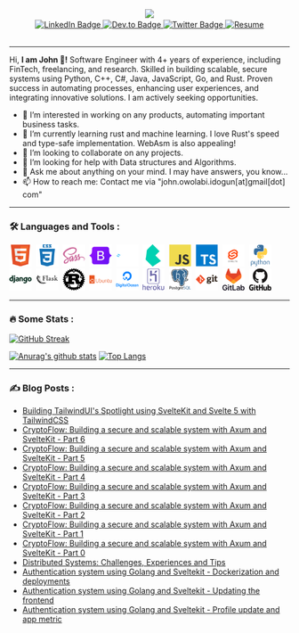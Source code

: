  <div id="header" align="center">
  <div style="border-radius: 50px;">
    <img src="https://i.giphy.com/media/v1.Y2lkPTc5MGI3NjExNHh0cXN1OW94Y2cyaHVpOG9xeW5pNnJzbGd6YnI1d2E2aGtjdzVvdiZlcD12MV9pbnRlcm5hbF9naWZfYnlfaWQmY3Q9Zw/lXHwJv89PvdN200Anr/giphy.gif" width="300"/>
  </div>
 <div id="badges">
  <a href="https://www.linkedin.com/in/john-owolabi-idogun">
    <img src="https://img.shields.io/badge/LinkedIn-blue?style=for-the-badge&logo=linkedin&logoColor=white" alt="LinkedIn Badge"/>
  </a>
  <a href="https://dev.to/sirneij/">
    <img src="https://img.shields.io/badge/Dev.to-black?style=for-the-badge&logo=dev.to&logoColor=white" alt="Dev.to Badge"/>
  </a>
  <a href="https://twitter.com/sirneij">
    <img src="https://img.shields.io/badge/Twitter-blue?style=for-the-badge&logo=twitter&logoColor=white" alt="Twitter Badge"/>
  </a>
  <a href="https://drive.google.com/file/d/1V_0PjQOmWvV82rk4hPdvyLVWyDCpQL6m/view?usp=sharing">
    <img src="https://img.shields.io/badge/Resume-172B4D?style=for-the-badge&logo=Opsgenie&logoColor=white" alt="Resume" />
  </a>
</div>
 <img src="https://komarev.com/ghpvc/?username=sirneij&style=flat-square&color=blue" alt=""/>
</div>

--- 
 Hi, **I am John 👋!** Software Engineer with 4+ years of experience, including FinTech, freelancing, and research. Skilled in building scalable, secure systems using Python, C++, C#, Java, JavaScript, Go, and Rust. Proven success in automating processes, enhancing user experiences, and integrating innovative solutions. I am actively seeking opportunities.
- 🔭 I’m interested in working on any products, automating important business tasks.
- 🌱 I’m currently learning rust and machine learning. I love Rust's speed and type-safe implementation. WebAsm is also appealing!
- 👯 I’m looking to collaborate on any projects.
- 🤔 I’m looking for help with Data structures and Algorithms.
- 💬 Ask me about anything on your mind. I may have answers, you know...
- 📫 How to reach me: Contact me via "john.owolabi.idogun[at]gmail[dot] com"
---
### :hammer_and_wrench: Languages and Tools :
<div>
 <img src="https://github.com/devicons/devicon/blob/master/icons/html5/html5-original.svg" title="HTML5" alt="HTML" width="40" height="40"/>&nbsp;
 <img src="https://github.com/devicons/devicon/blob/master/icons/css3/css3-plain-wordmark.svg"  title="CSS3" alt="CSS" width="40" height="40"/>&nbsp;
 <img src="https://github.com/devicons/devicon/blob/master/icons/sass/sass-original.svg"  title="Sass" alt="Sass" width="40" height="40"/>&nbsp;
 <img src="https://github.com/devicons/devicon/blob/master/icons/bootstrap/bootstrap-original.svg"  title="Bootstrap" alt="Bootstrap" width="40" height="40"/>&nbsp;
 <img src="https://github.com/devicons/devicon/blob/master/icons/tailwindcss/tailwindcss-original-wordmark.svg"  title="Tailwindcss" alt="Tailwindcss" width="40" height="40"/>&nbsp;
 <img src="https://github.com/devicons/devicon/blob/master/icons/bulma/bulma-plain.svg"  title="Bulma" alt="Bulma" width="40" height="40"/>&nbsp;
 <img src="https://github.com/devicons/devicon/blob/master/icons/javascript/javascript-original.svg" title="JavaScript" alt="JavaScript" width="40" height="40"/>&nbsp;
 <img src="https://github.com/devicons/devicon/blob/master/icons/typescript/typescript-original.svg" title="TypeScript" alt="TypeScript" width="40" height="40"/>&nbsp;
 <img src="https://github.com/devicons/devicon/blob/master/icons/svelte/svelte-original-wordmark.svg" title="Svelte" alt="Svelte" width="40" height="40"/>&nbsp;
 <img src="https://github.com/devicons/devicon/blob/master/icons/python/python-original-wordmark.svg" title="Python" alt="Python" width="40" height="40"/>&nbsp;
  <img src="https://github.com/devicons/devicon/blob/master/icons/django/django-plain-wordmark.svg" title="Django" alt="Django" width="40" height="40"/>&nbsp;
  <img src="https://github.com/devicons/devicon/blob/master/icons/flask/flask-original-wordmark.svg" title="Flask" alt="Flask" width="40" height="40"/>&nbsp;
  <img src="https://github.com/devicons/devicon/blob/master/icons/rust/rust-plain.svg" title="Rust" alt="Rust" width="40" height="40"/>&nbsp;
  <img src="https://github.com/devicons/devicon/blob/master/icons/ubuntu/ubuntu-plain-wordmark.svg" title="Ubuntu" alt="Ubuntu" width="40" height="40"/>&nbsp;
 <img src="https://github.com/devicons/devicon/blob/master/icons/digitalocean/digitalocean-original-wordmark.svg" title="DigitalOcean" alt="DigitalOcean" width="40" height="40"/>&nbsp;
 <img src="https://github.com/devicons/devicon/blob/master/icons/heroku/heroku-original-wordmark.svg" title="Heroku" alt="Heroku" width="40" height="40"/>&nbsp;
  <img src="https://github.com/devicons/devicon/blob/master/icons/postgresql/postgresql-original-wordmark.svg" title="PostgreSQL"  alt="PostgreSQL" width="40" height="40"/>&nbsp;
 <img src="https://github.com/devicons/devicon/blob/master/icons/git/git-original-wordmark.svg" title="Git" alt="Git" width="40" height="40"/>&nbsp;
 <img src="https://github.com/devicons/devicon/blob/master/icons/gitlab/gitlab-original-wordmark.svg" title="Gitlab" alt="Gitlab" width="40" height="40"/>&nbsp;
 <img src="https://github.com/devicons/devicon/blob/master/icons/github/github-original-wordmark.svg" title="Github" alt="Github" width="40" height="40"/>
</div>

---
### :fire: Some Stats :
[![GitHub Streak](http://github-readme-streak-stats.herokuapp.com?user=sirneij&theme=dark&background=000000)](https://git.io/streak-stats)


[![Anurag's github stats](https://github-readme-stats.vercel.app/api?username=Sirneij&show_icons=true&theme=radical)](https://github.com/anuraghazra/github-readme-stats)
[![Top Langs](https://github-readme-stats.vercel.app/api/top-langs/?username=sirneij&layout=compact&theme=vision-friendly-dark)](https://github.com/anuraghazra/github-readme-stats)

---
### :writing_hand: Blog Posts :
<!-- BLOG-POST-LIST:START -->
- [Building TailwindUI&#39;s Spotlight using SvelteKit and Svelte 5 with TailwindCSS](https://dev.to/sirneij/building-tailwinduis-spotlight-using-sveltekit-and-svelte-5-with-tailwindcss-5f7f)
- [CryptoFlow: Building a secure and scalable system with Axum and SvelteKit - Part 6](https://dev.to/sirneij/cryptoflow-building-a-secure-and-scalable-system-with-axum-and-sveltekit-part-6-4973)
- [CryptoFlow: Building a secure and scalable system with Axum and SvelteKit - Part 5](https://dev.to/sirneij/cryptoflow-building-a-secure-and-scalable-system-with-axum-and-sveltekit-part-5-2hdm)
- [CryptoFlow: Building a secure and scalable system with Axum and SvelteKit - Part 4](https://dev.to/sirneij/cryptoflow-building-a-secure-and-scalable-system-with-axum-and-sveltekit-part-4-5hc2)
- [CryptoFlow: Building a secure and scalable system with Axum and SvelteKit - Part 3](https://dev.to/sirneij/cryptoflow-building-a-secure-and-scalable-system-with-axum-and-sveltekit-part-3-1bh5)
- [CryptoFlow: Building a secure and scalable system with Axum and SvelteKit - Part 2](https://dev.to/sirneij/cryptoflow-building-a-secure-and-scalable-system-with-axum-and-sveltekit-part-2-24i0)
- [CryptoFlow: Building a secure and scalable system with Axum and SvelteKit - Part 1](https://dev.to/sirneij/cryptoflow-building-a-secure-and-scalable-system-with-axum-and-sveltekit-part-1-2mnn)
- [CryptoFlow: Building a secure and scalable system with Axum and SvelteKit - Part 0](https://dev.to/sirneij/cryptoflow-building-a-secure-and-scalable-system-with-axum-and-sveltekit-part-0-mn5)
- [Distributed Systems: Challenges, Experiences and Tips](https://dev.to/sirneij/distributed-systems-challenges-experiences-and-tips-eik)
- [Authentication system using Golang and Sveltekit - Dockerization and deployments](https://dev.to/sirneij/authentication-system-using-golang-and-sveltekit-dockerization-and-deployments-139h)
- [Authentication system using Golang and Sveltekit - Updating the frontend](https://dev.to/sirneij/authentication-system-using-golang-and-sveltekit-updating-the-frontend-4a1g)
- [Authentication system using Golang and Sveltekit - Profile update and app metric](https://dev.to/sirneij/authentication-system-using-golang-and-sveltekit-profile-update-and-app-metric-4lhj)
<!-- BLOG-POST-LIST:END -->
